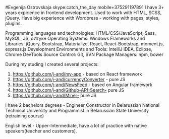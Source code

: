 #Evgenija Ostrovskaja
skype:catch_the_day
mobile+375291197891
I have 3+ years expirience in frontend development. Used to work with HTML, SCSS, jQuery.
Have big experience with Wordpress - working with pages, styles, plugins.


Programming languages and technologies:   HTML/CSS/JavaScript, Sass, MySQL, JS, оЙгукн
Operating Systems: Windows
Frameworks and Libraries:  jQuery, Bootstrap, Materialize,  React, React-Bootstrap, moment.js, express.js
Development Environments and Tools: IntelliJ IDEA, Eclipse, Chrome DevTools
Source Control: Git, SVN
Package Managers: npm, bower

During my studing I created several projects:
1. https://github.com/j-and/my-app - based on React framework
2. https://github.com/j-and/currencyConverter - pure JS
3. https://github.com/j-and/NewsFeed - based on Angular framework
4. https://github.com/j-and/Github-API-Search- pure JS
5. https://github.com/j-and/Miner- pure JS

I have 2 bachelors degrees - Engineer Constructor in Belarussian National Technical University and
Programmist in Belarussian State University (retraining course)

English level - Upper-Intermediate, have a lot of practice with native speakers(teacher and customers).